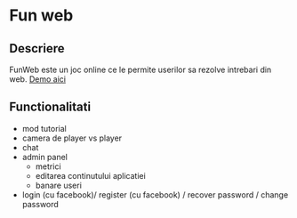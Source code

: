 Fun web
=======

Descriere
---------

FunWeb este un joc online ce le permite userilor sa rezolve intrebari
din web. [Demo aici](https://www.youtube.com/watch?v=5-9MwKhyKu8&feature=youtu.be)

Functionalitati
---------------

* mod tutorial
* camera de player vs player
* chat
* admin panel
  - metrici
  - editarea continutului aplicatiei
  - banare useri
* login (cu facebook)/ register (cu facebook) / recover password / change password




